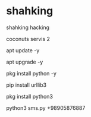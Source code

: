 # shahking
shahking hacking



coconuts servis 2



apt update -y



apt upgrade -y




pkg install python -y





pip install urllib3




pkg install python3




python3 sms.py +98905876887
